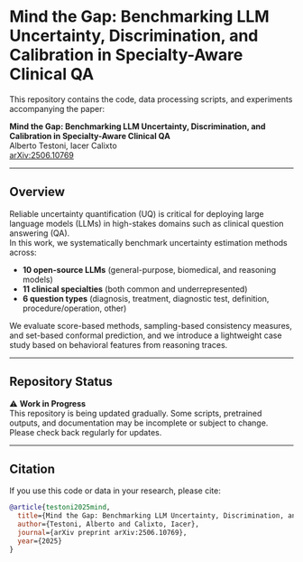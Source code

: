 # Mind the Gap: Benchmarking LLM Uncertainty, Discrimination, and Calibration in Specialty-Aware Clinical QA

This repository contains the code, data processing scripts, and experiments accompanying the paper:

**Mind the Gap: Benchmarking LLM Uncertainty, Discrimination, and Calibration in Specialty-Aware Clinical QA**  
Alberto Testoni, Iacer Calixto  
[arXiv:2506.10769](https://arxiv.org/abs/2506.10769)

---

## Overview

Reliable uncertainty quantification (UQ) is critical for deploying large language models (LLMs) in high-stakes domains such as clinical question answering (QA).  
In this work, we systematically benchmark uncertainty estimation methods across:

- **10 open-source LLMs** (general-purpose, biomedical, and reasoning models)  
- **11 clinical specialties** (both common and underrepresented)  
- **6 question types** (diagnosis, treatment, diagnostic test, definition, procedure/operation, other)  

We evaluate score-based methods, sampling-based consistency measures, and set-based conformal prediction, and we introduce a lightweight case study based on behavioral features from reasoning traces.

---

## Repository Status

⚠️ **Work in Progress**  
This repository is being updated gradually. Some scripts, pretrained outputs, and documentation may be incomplete or subject to change. Please check back regularly for updates.

---

## Citation

If you use this code or data in your research, please cite:

```bibtex
@article{testoni2025mind,
  title={Mind the Gap: Benchmarking LLM Uncertainty, Discrimination, and Calibration in Specialty-Aware Clinical QA},
  author={Testoni, Alberto and Calixto, Iacer},
  journal={arXiv preprint arXiv:2506.10769},
  year={2025}
}
